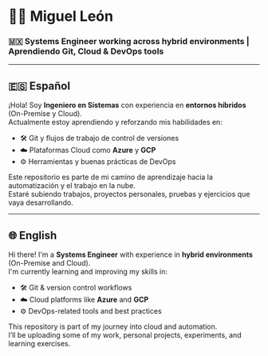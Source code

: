 # 👨‍💻 Miguel León

### 🇲🇽 Systems Engineer working across hybrid environments | Aprendiendo Git, Cloud & DevOps tools

---

## 🇪🇸 Español

¡Hola! Soy **Ingeniero en Sistemas** con experiencia en **entornos híbridos** (On-Premise y Cloud).  
Actualmente estoy aprendiendo y reforzando mis habilidades en:

- 🛠️ Git y flujos de trabajo de control de versiones  
- ☁️ Plataformas Cloud como **Azure** y **GCP**  
- ⚙️ Herramientas y buenas prácticas de DevOps  

Este repositorio es parte de mi camino de aprendizaje hacia la automatización y el trabajo en la nube.  
Estaré subiendo trabajos, proyectos personales, pruebas y ejercicios que vaya desarrollando.

---

## 🌐 English

Hi there! I'm a **Systems Engineer** with experience in **hybrid environments** (On-Premise and Cloud).  
I'm currently learning and improving my skills in:

- 🛠️ Git & version control workflows  
- ☁️ Cloud platforms like **Azure** and **GCP**  
- ⚙️ DevOps-related tools and best practices  

This repository is part of my journey into cloud and automation.  
I’ll be uploading some of my work, personal projects, experiments, and learning exercises.


<!--
## Hi there 👋


**Maikiwis/Maikiwis** is a ✨ _special_ ✨ repository because its `README.md` (this file) appears on your GitHub profile.

Here are some ideas to get you started:

- 🔭 I’m currently working on ...
- 🌱 I’m currently learning ...
- 👯 I’m looking to collaborate on ...
- 🤔 I’m looking for help with ...
- 💬 Ask me about ...
- 📫 How to reach me: ...
- 😄 Pronouns: ...
- ⚡ Fun fact: ...
-->
